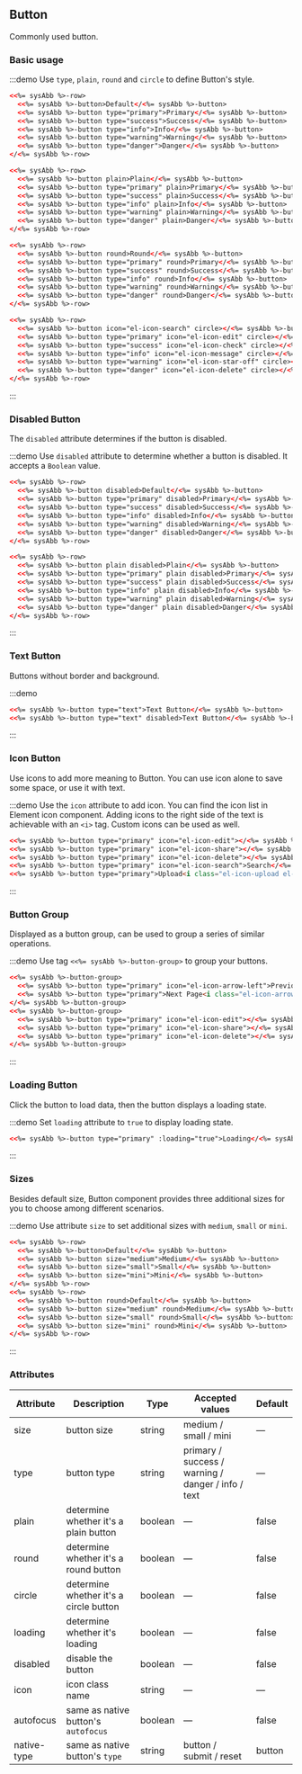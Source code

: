 ## Button

Commonly used button.

### Basic usage

:::demo Use `type`, `plain`, `round` and `circle` to define Button's style.

```html
<<%= sysAbb %>-row>
  <<%= sysAbb %>-button>Default</<%= sysAbb %>-button>
  <<%= sysAbb %>-button type="primary">Primary</<%= sysAbb %>-button>
  <<%= sysAbb %>-button type="success">Success</<%= sysAbb %>-button>
  <<%= sysAbb %>-button type="info">Info</<%= sysAbb %>-button>
  <<%= sysAbb %>-button type="warning">Warning</<%= sysAbb %>-button>
  <<%= sysAbb %>-button type="danger">Danger</<%= sysAbb %>-button>
</<%= sysAbb %>-row>

<<%= sysAbb %>-row>
  <<%= sysAbb %>-button plain>Plain</<%= sysAbb %>-button>
  <<%= sysAbb %>-button type="primary" plain>Primary</<%= sysAbb %>-button>
  <<%= sysAbb %>-button type="success" plain>Success</<%= sysAbb %>-button>
  <<%= sysAbb %>-button type="info" plain>Info</<%= sysAbb %>-button>
  <<%= sysAbb %>-button type="warning" plain>Warning</<%= sysAbb %>-button>
  <<%= sysAbb %>-button type="danger" plain>Danger</<%= sysAbb %>-button>
</<%= sysAbb %>-row>

<<%= sysAbb %>-row>
  <<%= sysAbb %>-button round>Round</<%= sysAbb %>-button>
  <<%= sysAbb %>-button type="primary" round>Primary</<%= sysAbb %>-button>
  <<%= sysAbb %>-button type="success" round>Success</<%= sysAbb %>-button>
  <<%= sysAbb %>-button type="info" round>Info</<%= sysAbb %>-button>
  <<%= sysAbb %>-button type="warning" round>Warning</<%= sysAbb %>-button>
  <<%= sysAbb %>-button type="danger" round>Danger</<%= sysAbb %>-button>
</<%= sysAbb %>-row>

<<%= sysAbb %>-row>
  <<%= sysAbb %>-button icon="el-icon-search" circle></<%= sysAbb %>-button>
  <<%= sysAbb %>-button type="primary" icon="el-icon-edit" circle></<%= sysAbb %>-button>
  <<%= sysAbb %>-button type="success" icon="el-icon-check" circle></<%= sysAbb %>-button>
  <<%= sysAbb %>-button type="info" icon="el-icon-message" circle></<%= sysAbb %>-button>
  <<%= sysAbb %>-button type="warning" icon="el-icon-star-off" circle></<%= sysAbb %>-button>
  <<%= sysAbb %>-button type="danger" icon="el-icon-delete" circle></<%= sysAbb %>-button>
</<%= sysAbb %>-row>
```
:::

### Disabled Button

The `disabled` attribute determines if the button is disabled.

:::demo Use `disabled` attribute to determine whether a button is disabled. It accepts a `Boolean` value.

```html
<<%= sysAbb %>-row>
  <<%= sysAbb %>-button disabled>Default</<%= sysAbb %>-button>
  <<%= sysAbb %>-button type="primary" disabled>Primary</<%= sysAbb %>-button>
  <<%= sysAbb %>-button type="success" disabled>Success</<%= sysAbb %>-button>
  <<%= sysAbb %>-button type="info" disabled>Info</<%= sysAbb %>-button>
  <<%= sysAbb %>-button type="warning" disabled>Warning</<%= sysAbb %>-button>
  <<%= sysAbb %>-button type="danger" disabled>Danger</<%= sysAbb %>-button>
</<%= sysAbb %>-row>

<<%= sysAbb %>-row>
  <<%= sysAbb %>-button plain disabled>Plain</<%= sysAbb %>-button>
  <<%= sysAbb %>-button type="primary" plain disabled>Primary</<%= sysAbb %>-button>
  <<%= sysAbb %>-button type="success" plain disabled>Success</<%= sysAbb %>-button>
  <<%= sysAbb %>-button type="info" plain disabled>Info</<%= sysAbb %>-button>
  <<%= sysAbb %>-button type="warning" plain disabled>Warning</<%= sysAbb %>-button>
  <<%= sysAbb %>-button type="danger" plain disabled>Danger</<%= sysAbb %>-button>
</<%= sysAbb %>-row>
```
:::

### Text Button

Buttons without border and background.

:::demo
```html
<<%= sysAbb %>-button type="text">Text Button</<%= sysAbb %>-button>
<<%= sysAbb %>-button type="text" disabled>Text Button</<%= sysAbb %>-button>
```
:::

### Icon Button

Use icons to add more meaning to Button. You can use icon alone to save some space, or use it with text.

:::demo Use the `icon` attribute to add icon. You can find the icon list in Element icon component. Adding icons to the right side of the text is achievable with an `<i>` tag. Custom icons can be used as well.

```html
<<%= sysAbb %>-button type="primary" icon="el-icon-edit"></<%= sysAbb %>-button>
<<%= sysAbb %>-button type="primary" icon="el-icon-share"></<%= sysAbb %>-button>
<<%= sysAbb %>-button type="primary" icon="el-icon-delete"></<%= sysAbb %>-button>
<<%= sysAbb %>-button type="primary" icon="el-icon-search">Search</<%= sysAbb %>-button>
<<%= sysAbb %>-button type="primary">Upload<i class="el-icon-upload el-icon-right"></i></<%= sysAbb %>-button>
```
:::

### Button Group

Displayed as a button group, can be used to group a series of similar operations.

:::demo Use tag `<<%= sysAbb %>-button-group>` to group your buttons.

```html
<<%= sysAbb %>-button-group>
  <<%= sysAbb %>-button type="primary" icon="el-icon-arrow-left">Previous Page</<%= sysAbb %>-button>
  <<%= sysAbb %>-button type="primary">Next Page<i class="el-icon-arrow-right el-icon-right"></i></<%= sysAbb %>-button>
</<%= sysAbb %>-button-group>
<<%= sysAbb %>-button-group>
  <<%= sysAbb %>-button type="primary" icon="el-icon-edit"></<%= sysAbb %>-button>
  <<%= sysAbb %>-button type="primary" icon="el-icon-share"></<%= sysAbb %>-button>
  <<%= sysAbb %>-button type="primary" icon="el-icon-delete"></<%= sysAbb %>-button>
</<%= sysAbb %>-button-group>
```
:::

### Loading Button

Click the button to load data, then the button displays a loading state.

:::demo Set `loading` attribute to `true` to display loading state.

```html
<<%= sysAbb %>-button type="primary" :loading="true">Loading</<%= sysAbb %>-button>
```
:::

### Sizes

Besides default size, Button component provides three additional sizes for you to choose among different scenarios.

:::demo Use attribute `size` to set additional sizes with `medium`, `small` or `mini`.

```html
<<%= sysAbb %>-row>
  <<%= sysAbb %>-button>Default</<%= sysAbb %>-button>
  <<%= sysAbb %>-button size="medium">Medium</<%= sysAbb %>-button>
  <<%= sysAbb %>-button size="small">Small</<%= sysAbb %>-button>
  <<%= sysAbb %>-button size="mini">Mini</<%= sysAbb %>-button>
</<%= sysAbb %>-row>
<<%= sysAbb %>-row>
  <<%= sysAbb %>-button round>Default</<%= sysAbb %>-button>
  <<%= sysAbb %>-button size="medium" round>Medium</<%= sysAbb %>-button>
  <<%= sysAbb %>-button size="small" round>Small</<%= sysAbb %>-button>
  <<%= sysAbb %>-button size="mini" round>Mini</<%= sysAbb %>-button>
</<%= sysAbb %>-row>
```
:::

### Attributes
| Attribute      | Description    | Type      | Accepted values       | Default   |
|---------- |-------- |---------- |-------------  |-------- |
| size     | button size   | string  |   medium / small / mini            |    —     |
| type     | button type   | string    |   primary / success / warning / danger / info / text |     —    |
| plain     | determine whether it's a plain button   | boolean    | — | false   |
| round     | determine whether it's a round button   | boolean    | — | false   |
| circle     | determine whether it's a circle button   | boolean    | — | false   |
| loading   | determine whether it's loading   | boolean    | — | false   |
| disabled  | disable the button    | boolean   | —   | false   |
| icon  | icon class name | string   |  —  |  —  |
| autofocus  | same as native button's `autofocus` | boolean   |  —  |  false  |
| native-type | same as native button's `type` | string | button / submit / reset | button |

<style lang="scss">
  .demo-box.demo-button {
    .el-row {
      margin-bottom: 20px;

      &:last-child {
        margin-bottom: 0;
      }
    }
    .el-button + .el-button {
      margin-left: 10px;
    }
    .el-button-group {
      .el-button + .el-button {
        margin-left: 0;
      }

      & + .el-button-group {
        margin-left: 10px;
      }
    }
  }
</style>